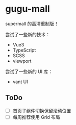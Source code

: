 # gugu-mall

supermall 的高清重制版！

尝试了一些新的技术：

* Vue3
* TypeScript
* SCSS
* viewport

尝试了一些新的 UI 库：

* vant UI

## ToDo

- [ ] 首页子组件切换保留滚动位置
- [ ] 每周推荐使用 Grid 布局